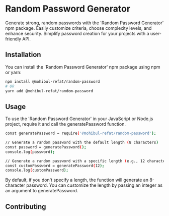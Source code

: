 # Random Password Generator

Generate strong, random passwords with the 'Random Password Generator' npm package. Easily customize criteria, choose complexity levels, and enhance security. Simplify password creation for your projects with a user-friendly API.

## Installation

You can install the 'Random Password Generator' npm package using npm or yarn:

```sh
npm install @mohibul-refat/random-password
# OR
yarn add @mohibul-refat/random-password
```
## Usage
To use the 'Random Password Generator' in your JavaScript or Node.js project, require it and call the generatePassword function.
```sh
const generatePassword = require('@mohibul-refat/random-password');

// Generate a random password with the default length (8 characters)
const password = generatePassword();
console.log(password);

// Generate a random password with a specific length (e.g., 12 characters)
const customPassword = generatePassword(12);
console.log(customPassword);
```
By default, if you don't specify a length, the function will generate an 8-character password. You can customize the length by passing an integer as an argument to generatePassword.

## Contributing
